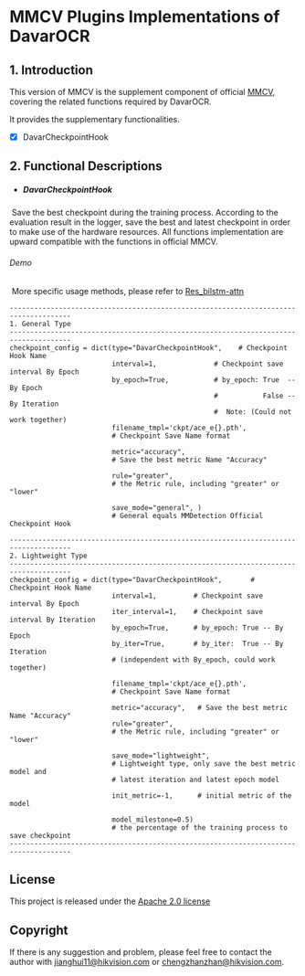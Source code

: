 

# MMCV Plugins Implementations of DavarOCR

## 1. Introduction

This version of MMCV is the supplement component of official [MMCV](https://github.com/open-mmlab/mmcv), covering the related functions required by DavarOCR.

It provides the supplementary functionalities.

- [x] DavarCheckpointHook 

## 2. Functional Descriptions

- ##### DavarCheckpointHook

​       Save the best checkpoint during the training process. According to the evaluation result in the logger, save the best and latest checkpoint in order to make use of  the hardware resources. All functions implementation are upward compatible with the functions in official MMCV.

######   Demo

​       More specific usage methods, please refer to [Res_bilstm-attn](../../../demo/text_recognition/__base__/res32_bilstm_attn.py)

```
-------------------------------------------------------------------------------------
1. General Type
-------------------------------------------------------------------------------------
checkpoint_config = dict(type="DavarCheckpointHook",    # Checkpoint Hook Name
                         interval=1,              # Checkpoint save interval By Epoch
                         by_epoch=True,           # by_epoch: True  -- By Epoch
                                                  #           False -- By Iteration
                                                  #  Note: (Could not work together)
                         filename_tmpl='ckpt/ace_e{}.pth', 
                         # Checkpoint Save Name format
                         
                         metric="accuracy",               
                         # Save the best metric Name "Accuracy"
                         
                         rule="greater", 
                         # the Metric rule, including "greater" or "lower"
                         
                         save_mode="general", )
                         # General equals MMDetection Official Checkpoint Hook

-------------------------------------------------------------------------------------
2. Lightweight Type
-------------------------------------------------------------------------------------
checkpoint_config = dict(type="DavarCheckpointHook",       # Checkpoint Hook Name
                         interval=1,         # Checkpoint save interval By Epoch
                         iter_interval=1,    # Checkpoint save interval By Iteration
                         by_epoch=True,      # by_epoch: True -- By Epoch
                         by_iter=True,       # by_iter:  True -- By Iteration 
                         # (independent with By_epoch, could work together)
                         
                         filename_tmpl='ckpt/ace_e{}.pth', 
                         # Checkpoint Save Name format
                         
                         metric="accuracy",   # Save the best metric Name "Accuracy"
                         rule="greater",  
                         # the Metric rule, including "greater" or "lower"
                         
                         save_mode="lightweight",          
                         # Lightweight type, only save the best metric model and
                         # latest iteration and latest epoch model
                         
                         init_metric=-1,      # initial metric of the model 
                         
                         model_milestone=0.5) 
                         # the percentage of the training process to save checkpoint
-------------------------------------------------------------------------------------
```



## License
This project is released under the [Apache 2.0 license](../../../davar_ocr/LICENSE)

## Copyright
If there is any suggestion and problem, please feel free to contact the author with jianghui11@hikvision.com or chengzhanzhan@hikvision.com.
